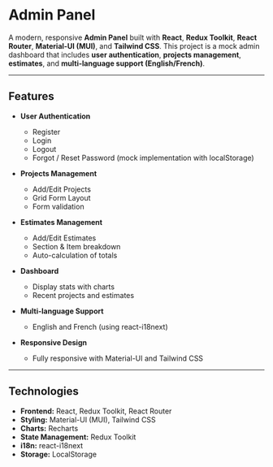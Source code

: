 # Admin Panel

A modern, responsive **Admin Panel** built with **React**, **Redux Toolkit**, **React Router**, **Material-UI (MUI)**, and **Tailwind CSS**. This project is a mock admin dashboard that includes **user authentication**, **projects management**, **estimates**, and **multi-language support (English/French)**.

---

## Features

- **User Authentication**
  - Register
  - Login
  - Logout
  - Forgot / Reset Password (mock implementation with localStorage)

- **Projects Management**
  - Add/Edit Projects
  - Grid Form Layout
  - Form validation

- **Estimates Management**
  - Add/Edit Estimates
  - Section & Item breakdown
  - Auto-calculation of totals

- **Dashboard**
  - Display stats with charts
  - Recent projects and estimates

- **Multi-language Support**
  - English and French (using react-i18next)

- **Responsive Design**
  - Fully responsive with Material-UI and Tailwind CSS

---

## Technologies

- **Frontend:** React, Redux Toolkit, React Router
- **Styling:** Material-UI (MUI), Tailwind CSS
- **Charts:** Recharts
- **State Management:** Redux Toolkit
- **i18n:** react-i18next
- **Storage:** LocalStorage